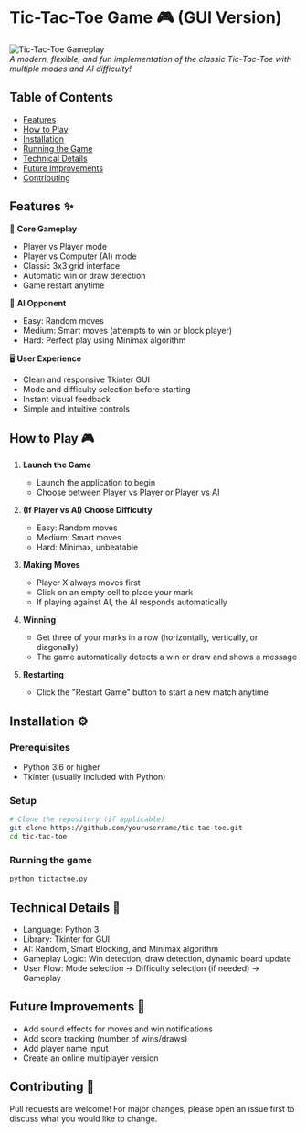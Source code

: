 # Tic-Tac-Toe Game 🎮 (GUI Version)

![Tic-Tac-Toe Gameplay](https://via.placeholder.com/600x400?text=Tic-Tac-Toe+Screenshot)  
_A modern, flexible, and fun implementation of the classic Tic-Tac-Toe with multiple modes and AI difficulty!_

## Table of Contents

- [Features](#features-)
- [How to Play](#how-to-play-)
- [Installation](#installation-)
- [Running the Game](#running-the-game-)
- [Technical Details](#technical-details-)
- [Future Improvements](#future-improvements-)
- [Contributing](#contributing-)

## Features ✨

🎯 **Core Gameplay**

- Player vs Player mode
- Player vs Computer (AI) mode
- Classic 3x3 grid interface
- Automatic win or draw detection
- Game restart anytime

🤖 **AI Opponent**

- Easy: Random moves
- Medium: Smart moves (attempts to win or block player)
- Hard: Perfect play using Minimax algorithm

🖥️ **User Experience**

- Clean and responsive Tkinter GUI
- Mode and difficulty selection before starting
- Instant visual feedback
- Simple and intuitive controls

## How to Play 🎮

1. **Launch the Game**

   - Launch the application to begin
   - Choose between Player vs Player or Player vs AI

2. **(If Player vs AI) Choose Difficulty**

   - Easy: Random moves
   - Medium: Smart moves
   - Hard: Minimax, unbeatable

3. **Making Moves**

   - Player X always moves first
   - Click on an empty cell to place your mark
   - If playing against AI, the AI responds automatically

4. **Winning**

   - Get three of your marks in a row (horizontally, vertically, or diagonally)
   - The game automatically detects a win or draw and shows a message

5. **Restarting**

   - Click the "Restart Game" button to start a new match anytime

## Installation ⚙️

### Prerequisites

- Python 3.6 or higher
- Tkinter (usually included with Python)

### Setup

```bash
# Clone the repository (if applicable)
git clone https://github.com/yourusername/tic-tac-toe.git
cd tic-tac-toe
```

### Running the game

```bash
python tictactoe.py
```

## Technical Details 🔧

- Language: Python 3
- Library: Tkinter for GUI
- AI: Random, Smart Blocking, and Minimax algorithm
- Gameplay Logic: Win detection, draw detection, dynamic board update
- User Flow: Mode selection → Difficulty selection (if needed) → Gameplay

## Future Improvements 🚀

- Add sound effects for moves and win notifications
- Add score tracking (number of wins/draws)
- Add player name input
- Create an online multiplayer version

## Contributing 🤝

Pull requests are welcome!
For major changes, please open an issue first to discuss what you would like to change.
